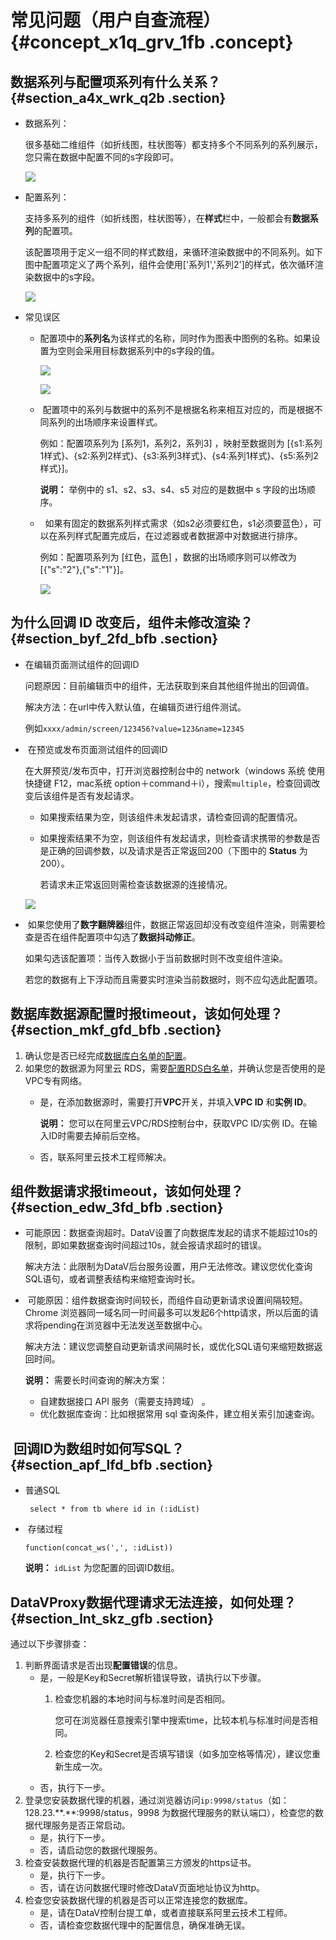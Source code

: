 # 常见问题（用户自查流程） {#concept_x1q_grv_1fb .concept}

## 数据系列与配置项系列有什么关系？ {#section_a4x_wrk_q2b .section}

-   数据系列：

    很多基础二维组件（如折线图，柱状图等）都支持多个不同系列的系列展示，您只需在数据中配置不同的s字段即可。

    ![](http://static-aliyun-doc.oss-cn-hangzhou.aliyuncs.com/assets/img/20220/153803616811365_zh-CN.png)

-   配置系列：

    支持多系列的组件（如折线图，柱状图等），在**样式**栏中，一般都会有**数据系列**的配置项。

    该配置项用于定义一组不同的样式数组，来循环渲染数据中的不同系列。如下图中配置项定义了两个系列，组件会使用\['系列1','系列2'\]的样式，依次循环渲染数据中的s字段。

    ![](http://static-aliyun-doc.oss-cn-hangzhou.aliyuncs.com/assets/img/20220/153803616811366_zh-CN.png)

-   常见误区
    -   配置项中的**系列名**为该样式的名称，同时作为图表中图例的名称。如果设置为空则会采用目标数据系列中的s字段的值。

        ![](http://static-aliyun-doc.oss-cn-hangzhou.aliyuncs.com/assets/img/20220/153803616811367_zh-CN.png)

        ![](http://static-aliyun-doc.oss-cn-hangzhou.aliyuncs.com/assets/img/20220/153803616811368_zh-CN.png)

    -    配置项中的系列与数据中的系列不是根据名称来相互对应的，而是根据不同系列的出场顺序来设置样式。

        例如：配置项系列为 \[系列1，系列2，系列3\] ，映射至数据则为 \[\{s1:系列1样式\}、\{s2:系列2样式\}、\{s3:系列3样式\}、\{s4:系列1样式\}、\{s5:系列2样式\}\]。

        **说明：** 举例中的 s1、s2、s3、s4、s5 对应的是数据中 s 字段的出场顺序。

    -     如果有固定的数据系列样式需求（如s2必须要红色，s1必须要蓝色），可以在系列样式配置完成后，在过滤器或者数据源中对数据进行排序。

        例如：配置项系列为 \[红色，蓝色\] ，数据的出场顺序则可以修改为 \[\{"s":"2"\},\{"s":"1"\}\]。

        ![](http://static-aliyun-doc.oss-cn-hangzhou.aliyuncs.com/assets/img/20220/153803616811412_zh-CN.png)


## 为什么回调 ID 改变后，组件未修改渲染？ {#section_byf_2fd_bfb .section}

-   在编辑页面测试组件的回调ID

    问题原因：目前编辑页中的组件，无法获取到来自其他组件抛出的回调值。

    解决方法：在url中传入默认值，在编辑页进行组件测试。

    例如`xxxx/admin/screen/123456?value=123&name=12345`

-    在预览或发布页面测试组件的回调ID

    在大屏预览/发布页中，打开浏览器控制台中的 network（windows 系统 使用快捷键 F12，mac系统 option＋command＋i），搜索`multiple`，检查回调改变后该组件是否有发起请求。

    -   如果搜索结果为空，则该组件未发起请求，请检查回调的配置情况。
    -   如果搜索结果不为空，则该组件有发起请求，则检查请求携带的参数是否是正确的回调参数，以及请求是否正常返回200（下图中的 **Status** 为 200）。

        若请求未正常返回则需检查该数据源的连接情况。

    ![](http://static-aliyun-doc.oss-cn-hangzhou.aliyuncs.com/assets/img/20220/153803616811369_zh-CN.png)

-    如果您使用了**数字翻牌器**组件，数据正常返回却没有改变组件渲染，则需要检查是否在组件配置项中勾选了**数据抖动修正**。

    如果勾选该配置项：当传入数据小于当前数据时则不改变组件渲染。

    若您的数据有上下浮动而且需要实时渲染当前数据时，则不应勾选此配置项。


## 数据库数据源配置时报timeout，该如何处理？ {#section_mkf_gfd_bfb .section}

1.  确认您是否已经完成[数据库白名单的配置](../../../../cn.zh-CN/用户指南/管理数据源/配置数据库白名单.md#)。
2.  如果您的数据源为阿里云 RDS，需要[配置RDS白名单](../../../../cn.zh-CN/用户指南/管理数据源/配置数据库白名单.md#)，并确认您是否使用的是VPC专有网络。
    -   是，在添加数据源时，需要打开**VPC**开关，并填入**VPC ID** 和**实例 ID**。

        **说明：** 您可以在阿里云VPC/RDS控制台中，获取VPC ID/实例 ID。在输入ID时需要去掉前后空格。

    -   否，联系阿里云技术工程师解决。

## 组件数据请求报timeout，该如何处理？ {#section_edw_3fd_bfb .section}

-   可能原因：数据查询超时。DataV设置了向数据库发起的请求不能超过10s的限制，即如果数据查询时间超过10s，就会报请求超时的错误。

    解决方法：此限制为DataV后台服务设置，用户无法修改。建议您优化查询SQL语句，或者调整表结构来缩短查询时长。

-    可能原因：组件数据查询时间较长，而组件自动更新请求设置间隔较短。Chrome 浏览器同一域名同一时间最多可以发起6个http请求，所以后面的请求将pending在浏览器中无法发送至数据中心。

    解决方法：建议您调整自动更新请求间隔时长，或优化SQL语句来缩短数据返回时间。

    **说明：** 需要长时间查询的解决方案：

    -   自建数据接口 API 服务（需要支持跨域） 。
    -   优化数据库查询：比如根据常用 sql 查询条件，建立相关索引加速查询。

##  回调ID为数组时如何写SQL？ {#section_apf_lfd_bfb .section}

-   普通SQL

    ```
     select * from tb where id in (:idList)
    ```

-    存储过程

    ```
    function(concat_ws(',', :idList))
    ```

    **说明：** `idList` 为您配置的回调ID数组。


## DataVProxy数据代理请求无法连接，如何处理？ {#section_lnt_skz_gfb .section}

通过以下步骤排查：

1.  判断界面请求是否出现**配置错误**的信息。
    -   是，一般是Key和Secret解析错误导致，请执行以下步骤。
        1.  检查您机器的本地时间与标准时间是否相同。

            您可在浏览器任意搜索引擎中搜索time，比较本机与标准时间是否相同。

        2.  检查您的Key和Secret是否填写错误（如多加空格等情况），建议您重新生成一次。
    -   否，执行下一步。
2.  登录您安装数据代理的机器，通过浏览器访问`ip:9998/status`（如：128.23.\*\*.\*\*:9998/status，9998 为数据代理服务的默认端口），检查您的数据代理服务是否正常启动。
    -   是，执行下一步。
    -   否，请启动您的数据代理服务。
3.  检查安装数据代理的机器是否配置第三方颁发的https证书。
    -   是，执行下一步。
    -   否，请在访问数据代理时修改DataV页面地址协议为http。
4.  检查您安装数据代理的机器是否可以正常连接您的数据库。
    -   是，请在DataV控制台提工单，或者直接联系阿里云技术工程师。
    -   否，请检查您数据代理中的配置信息，确保准确无误。

